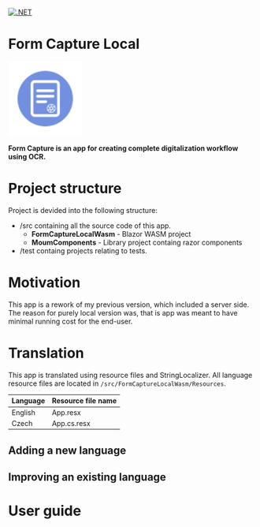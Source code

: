 [![.NET](https://github.com/MichalMoudry/formcapture-local/actions/workflows/dotnet.yml/badge.svg)](https://github.com/MichalMoudry/formcapture-local/actions/workflows/dotnet.yml)

# Form Capture Local
<img src="https://github.com/MichalMoudry/formcapture-local/blob/main/src/FormCaptureLocalWasm/wwwroot/formcapture-icon.svg" alt="Form Capture application logo" width="150" />

**Form Capture is an app for creating complete digitalization workflow using OCR.**


# Project structure
Project is devided into the following structure:

- /src containing all the source code of this app.
    - **FormCaptureLocalWasm** - Blazor WASM project
    - **MoumComponents** - Library project containg razor components
- /test containg projects relating to tests.


# Motivation
This app is a rework of my previous version, which included a server side. The reason for purely local version was, that is app was meant to have minimal running cost for the end-user.


# Translation
This app is translated using resource files and StringLocalizer. All language resource files are located in `/src/FormCaptureLocalWasm/Resources`.

| Language | Resource file name |
|-|-|
| English | App.resx |
| Czech | App.cs.resx |
## Adding a new language
## Improving an existing language


# User guide
